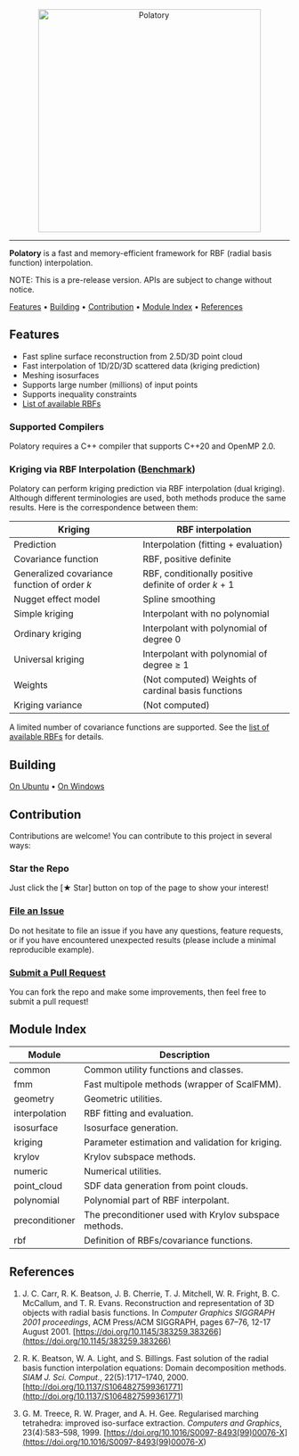 <div align="center">
  <img src="https://polatory.github.io/images/polatory_logo.png" width="400" alt="Polatory">
</div>

---

**Polatory** is a fast and memory-efficient framework for RBF (radial basis function) interpolation.

NOTE: This is a pre-release version. APIs are subject to change without notice.

[Features](#features) • [Building](#building) • [Contribution](#contribution) • [Module Index](#module-index) • [References](#references)

## Features

- Fast spline surface reconstruction from 2.5D/3D point cloud
- Fast interpolation of 1D/2D/3D scattered data (kriging prediction)
- Meshing isosurfaces
- Supports large number (millions) of input points
- Supports inequality constraints
- [List of available RBFs](https://github.com/polatory/polatory/wiki/List-of-Available-RBFs)

### Supported Compilers

Polatory requires a C++ compiler that supports C++20 and OpenMP 2.0.

### Kriging via RBF Interpolation ([Benchmark](https://github.com/polatory/polatory/wiki/Benchmark))

Polatory can perform kriging prediction via RBF interpolation (dual kriging). Although different terminologies are used, both methods produce the same results. Here is the correspondence between them:

| Kriging                                      | RBF interpolation                                     |
| -------------------------------------------- | ----------------------------------------------------- |
| Prediction                                   | Interpolation (fitting + evaluation)                  |
| Covariance function                          | RBF, positive definite                                |
| Generalized covariance function of order _k_ | RBF, conditionally positive definite of order _k_ + 1 |
| Nugget effect model                          | Spline smoothing                                      |
| Simple kriging                               | Interpolant with no polynomial                        |
| Ordinary kriging                             | Interpolant with polynomial of degree 0               |
| Universal kriging                            | Interpolant with polynomial of degree ≥ 1             |
| Weights                                      | (Not computed) Weights of cardinal basis functions    |
| Kriging variance                             | (Not computed)                                        |

A limited number of covariance functions are supported. See the [list of available RBFs](https://github.com/polatory/polatory/wiki/List-of-Available-RBFs) for details.

## Building

[On Ubuntu](docs/build-ubuntu.md) • [On Windows](docs/build-windows.md)

## Contribution

Contributions are welcome! You can contribute to this project in several ways:

### Star the Repo

Just click the [★ Star] button on top of the page to show your interest!

### <a href="https://github.com/polatory/polatory/issues">File an Issue</a>

Do not hesitate to file an issue if you have any questions, feature requests, or if you have encountered unexpected results (please include a minimal reproducible example).

### <a href="https://github.com/polatory/polatory/pulls">Submit a Pull Request</a>

You can fork the repo and make some improvements, then feel free to submit a pull request!

## Module Index

| Module         | Description                                           |
| -------------- | ----------------------------------------------------- |
| common         | Common utility functions and classes.                 |
| fmm            | Fast multipole methods (wrapper of ScalFMM).          |
| geometry       | Geometric utilities.                                  |
| interpolation  | RBF fitting and evaluation.                           |
| isosurface     | Isosurface generation.                                |
| kriging        | Parameter estimation and validation for kriging.      |
| krylov         | Krylov subspace methods.                              |
| numeric        | Numerical utilities.                                  |
| point_cloud    | SDF data generation from point clouds.                |
| polynomial     | Polynomial part of RBF interpolant.                   |
| preconditioner | The preconditioner used with Krylov subspace methods. |
| rbf            | Definition of RBFs/covariance functions.              |

## References

1. J. C. Carr, R. K. Beatson, J. B. Cherrie, T. J. Mitchell, W. R. Fright, B. C. McCallum, and T. R. Evans. Reconstruction and representation of 3D objects with radial basis functions. In _Computer Graphics SIGGRAPH 2001 proceedings_, ACM Press/ACM SIGGRAPH, pages 67–76, 12-17 August 2001. [https://doi.org/10.1145/383259.383266](https://doi.org/10.1145/383259.383266)

1. R. K. Beatson, W. A. Light, and S. Billings. Fast solution of the radial basis function interpolation equations: Domain decomposition methods. _SIAM J. Sci. Comput._, 22(5):1717–1740, 2000. [http://doi.org/10.1137/S1064827599361771](http://doi.org/10.1137/S1064827599361771)

1. G. M. Treece, R. W. Prager, and A. H. Gee. Regularised marching tetrahedra: improved iso-surface extraction. _Computers and Graphics_, 23(4):583–598, 1999. [https://doi.org/10.1016/S0097-8493(99)00076-X](<https://doi.org/10.1016/S0097-8493(99)00076-X>)
